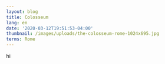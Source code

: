 ```yaml
---
layout: blog
title: Colosseum
lang: en
date: '2020-03-12T19:51:53-04:00'
thumbnail: /images/uploads/the-colosseum-rome-1024x695.jpg
terms: Rome
---
```

hi
